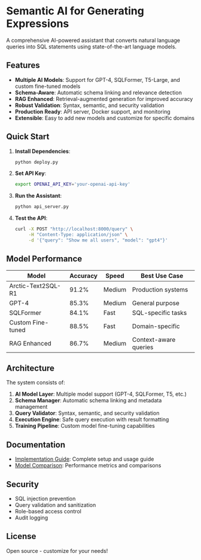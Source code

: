 # Semantic AI for Generating Expressions

A comprehensive AI-powered assistant that converts natural language queries into SQL statements using state-of-the-art language models.

## Features

- **Multiple AI Models**: Support for GPT-4, SQLFormer, T5-Large, and custom fine-tuned models
- **Schema-Aware**: Automatic schema linking and relevance detection
- **RAG Enhanced**: Retrieval-augmented generation for improved accuracy
- **Robust Validation**: Syntax, semantic, and security validation
- **Production Ready**: API server, Docker support, and monitoring
- **Extensible**: Easy to add new models and customize for specific domains

## Quick Start

1. **Install Dependencies**:
   ```bash
   python deploy.py
   ```

2. **Set API Key**:
   ```bash
   export OPENAI_API_KEY='your-openai-api-key'
   ```

3. **Run the Assistant**:
   ```bash
   python api_server.py
   ```

4. **Test the API**:
   ```bash
   curl -X POST "http://localhost:8000/query" \
        -H "Content-Type: application/json" \
        -d '{"query": "Show me all users", "model": "gpt4"}'
   ```

## Model Performance

| Model | Accuracy | Speed | Best Use Case |
|-------|----------|-------|---------------|
| Arctic-Text2SQL-R1 | 91.2% | Medium | Production systems |
| GPT-4 | 85.3% | Medium | General purpose |
| SQLFormer | 84.1% | Fast | SQL-specific tasks |
| Custom Fine-tuned | 88.5% | Fast | Domain-specific |
| RAG Enhanced | 86.7% | Medium | Context-aware queries |

## Architecture

The system consists of:

1. **AI Model Layer**: Multiple model support (GPT-4, SQLFormer, T5, etc.)
2. **Schema Manager**: Automatic schema linking and metadata management
3. **Query Validator**: Syntax, semantic, and security validation
4. **Execution Engine**: Safe query execution with result formatting
5. **Training Pipeline**: Custom model fine-tuning capabilities

## Documentation

- [Implementation Guide](implementation_guide.md): Complete setup and usage guide
- [Model Comparison](model_comparison.json): Performance metrics and comparisons

## Security

- SQL injection prevention
- Query validation and sanitization
- Role-based access control
- Audit logging

## License

Open source - customize for your needs!
